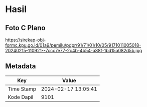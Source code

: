 # Hasil

## Foto C Plano

https://sirekap-obj-formc.kpu.go.id/01a9/pemilu/pdpr/91/71/01/10/05/9171011005018-20240215-110921--7ccc7e77-2c4b-4b54-a88f-1bd15a082d5b.jpg


## Metadata

| Key        | Value               |
| ---------- | ------------------- |
| Time Stamp | 2024-02-17 13:05:41 |
| Kode Dapil | 9101                |



